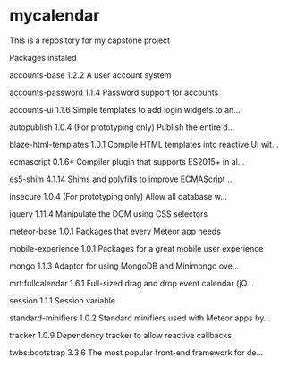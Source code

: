# mycalendar
This is a repository for my capstone project

Packages instaled

accounts-base         1.2.2  A user account system

accounts-password     1.1.4  Password support for accounts

accounts-ui           1.1.6  Simple templates to add login widgets to an...

autopublish           1.0.4  (For prototyping only) Publish the entire d...

blaze-html-templates  1.0.1  Compile HTML templates into reactive UI wit...

ecmascript            0.1.6* Compiler plugin that supports ES2015+ in al...

es5-shim              4.1.14  Shims and polyfills to improve ECMAScript ...

insecure              1.0.4  (For prototyping only) Allow all database w...

jquery                1.11.4  Manipulate the DOM using CSS selectors

meteor-base           1.0.1  Packages that every Meteor app needs

mobile-experience     1.0.1  Packages for a great mobile user experience

mongo                 1.1.3  Adaptor for using MongoDB and Minimongo ove...

mrt:fullcalendar      1.6.1  Full-sized drag and drop event calendar (jQ...

session               1.1.1  Session variable

standard-minifiers    1.0.2  Standard minifiers used with Meteor apps by...

tracker               1.0.9  Dependency tracker to allow reactive callbacks

twbs:bootstrap        3.3.6  The most popular front-end framework for de...
